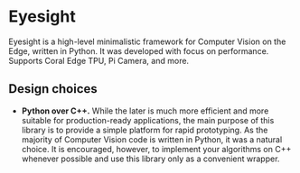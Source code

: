 # Eyesight

Eyesight is a high-level minimalistic framework for Computer Vision on the Edge, written in Python. It was developed with focus on performance. Supports Coral Edge TPU, Pi Camera, and more.

## Design choices

*  **Python over C++.** While the later is much more efficient and more suitable for production-ready applications, the main purpose of this library is to provide a simple platform for rapid prototyping. As the majority of Computer Vision code is written in Python, it was a natural choice. It is encouraged, however, to implement your algorithms on C++ whenever possible and use this library only as a convenient wrapper.
